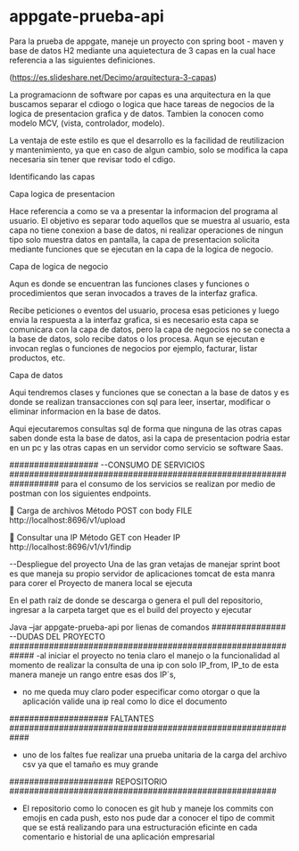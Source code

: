 # appgate-prueba-api


Para la prueba de appgate, maneje un proyecto con spring boot - maven y base de datos H2 mediante una aquietectura de 3 capas en la cual 
 hace referencia a las siguientes definiciones. 



(https://es.slideshare.net/Decimo/arquitectura-3-capas)

La programacionn de software por capas es una arquitectura en la que buscamos separar el cdiogo o logica que hace tareas de negocios
 de la logica de presentacion grafica y de datos. Tambien la conocen como modelo MCV, (vista, controlador, modelo).

La ventaja de este estilo es que el desarrollo es la facilidad de reutilizacion y mantenimiento, ya que en caso de algun cambio, 
solo se modifica la capa necesaria sin tener que revisar todo el cdigo. 

Identificando las capas

Capa logica de presentacion

Hace referencia a como se va a presentar la informacion del programa al usuario. El objetivo es separar todo aquellos que se muestra 
al usuario, esta capa no tiene conexion a base de datos, ni realizar operaciones de ningun tipo solo muestra datos en pantalla, 
la capa de presentacion solicita mediante funciones que se ejecutan en la capa de la logica de negocio.

Capa de logica de negocio

Aqun es donde se encuentran las funciones clases y funciones o procedimientos que seran invocados a traves de la interfaz grafica.
 

Recibe peticiones o eventos del usuario, procesa esas peticiones y luego envia la respuesta a la interfaz grafica,
si es necesario esta capa se comunicara con la capa de datos, pero la capa de negocios no se conecta a la base de datos,
solo recibe datos o los procesa. Aqun se ejecutan e invocan reglas o funciones de negocios por ejemplo, facturar,
listar productos, etc.

Capa de datos

Aqui tendremos clases y funciones que se conectan a la base de datos y es donde se realizan transacciones con sql para leer,
 insertar, modificar o eliminar informacion en la base de datos.
 
Aqui ejecutaremos consultas sql de forma que ninguna de las otras capas saben donde esta la base de datos, 
asi la capa de presentacion podria estar en un pc y las otras capas en un servidor como servicio se software Saas.
 
##################
--CONSUMO DE SERVICIOS 
##################################################################
para el consumo de los servicios se realizan por medio de postman con los siguientes endpoints.

	Carga de archivos
Método POST con body FILE  http://localhost:8696/v1/upload

	Consultar una IP 
Método GET con Header IP http://localhost:8696/v1/v1/findip

--Despliegue del proyecto
Una de las gran vetajas de manejar sprint boot es que maneja su propio servidor de aplicaciones tomcat de esta manra para corer el Proyecto de manera local se ejecuta

En el path raíz de donde se descarga o genera el pull del repositorio, ingresar a la carpeta target que es el build del proyecto y ejecutar

Java –jar appgate-prueba-api por lienas de comandos 
###############
--DUDAS DEL PROYECTO
#############################################################
-al iniciar el proyecto no tenia claro el manejo o la funcionalidad al momento de realizar la consulta de una ip con solo IP_from, IP_to
de esta manera maneje un rango entre esas dos IP´s, 

- no me queda muy claro poder especificar como otorgar o que la aplicación valide una ip real como lo dice el documento

####################
FALTANTES
############################################################

- uno de los faltes fue realizar una prueba unitaria de la carga del archivo csv ya que el tamaño es muy grande 

#####################
REPOSITORIO
######################################################

- El repositorio como lo conocen es git hub y maneje los commits con emojis en cada push, esto nos pude dar a conocer
  el tipo de commit que se está realizando para una estructuración eficinte en cada comentario e historial de una aplicación empresarial
  

